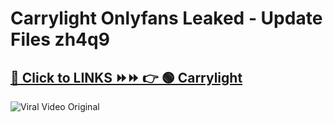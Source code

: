 
 # Carrylight Onlyfans Leaked - Update Files zh4q9

## <h2><a href="https://clipsfans.com/Carrylight&ref=git">🔗 Click to LINKS ⏩⏩ 👉 🟢 Carrylight </a></h2>

<a href="https://clipsfans.com/Carrylight&ref=git" rel="nofollow" data-target="animated-image.originalLink"><img src="https://i.ibb.co.com/xMMVF88/686577567.gif" alt="Viral Video Original" style="max-width: 100%; display: inline-block;" data-target="animated-image.originalImage"></a>

